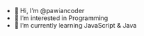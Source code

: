 - 👋 Hi, I’m @pawiancoder
- 👀 I’m interested in Programming
- 🌱 I’m currently learning JavaScript & Java


<!---
Pawiancoder/Pawiancoder is a ✨ special ✨ repository because its `README.md` (this file) appears on your GitHub profile.
You can click the Preview link to take a look at your changes.
--->

